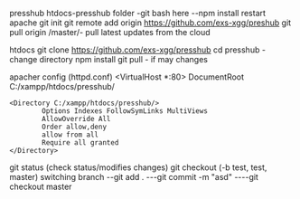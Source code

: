 presshub
htdocs-presshub folder
-git bash here
--npm install
restart apache
git init
git remote add origin https://github.com/exs-xgg/preshub
git pull origin /master/- pull latest updates from the cloud

htdocs
git clone https://github.com/exs-xgg/presshub
cd presshub - change directory
npm install
git pull - if may changes

apacher config (httpd.conf)
<VirtualHost *:80>
    DocumentRoot C:/xampp/htdocs/presshub/
    
    <Directory C:/xampp/htdocs/presshub/>
            Options Indexes FollowSymLinks MultiViews
            AllowOverride All
            Order allow,deny
            allow from all
            Require all granted
    </Directory>
</VirtualHost>

git status (check status/modifies changes)
git checkout (-b test, test, master) switching branch
--git add .
---git commit -m "asd"
----git checkout master
